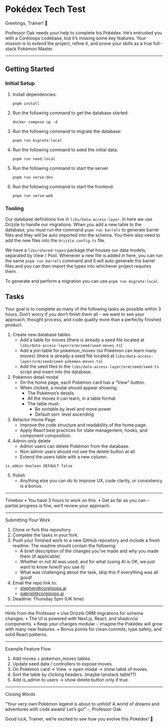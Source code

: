 # Pokédex Tech Test

Greetings, Trainer! 👋

Professor Oak needs your help to complete his Pokédex.
He’s entrusted you with a Coreloops codebase, but it’s missing some key features.
Your mission is to extend the project, refine it, and prove your skills as a true full-stack Pokémon Master.

---

## Getting Started
### Initial Setup
1. Install dependencies:

    ```
    pnpm install
   ```

2. Run the following command to get the database started:

    ```
    docker compose up -d
    ```

3. Run the following command to migrate the database:

    ```
    pnpm run migrate:local
    ```

4. Run the following command to seed the initial data:

    ```
    pnpm run seed:local
    ```

5. Run the following command to start the server

    ```
    pnpm run serve:dev
    ```

6. Run the following command to start the frontend:

    ```
    pnpm run serve:web
   ```

### Tooling
Our database definitions live in `libs/data-access-layer`. In here we use Drizzle to handle our migrations. When you add a new table to the database, you must run the command `pnpm run barrels` to generate barrel files
and they will be auto imported into the schema. You them also need to add the new files into the `drizzle.config.ts` file.

We have a `libs/shared-types` package that houses our data models, separated by View / Post. Whenever a new file is added in here, you can run the same `pnpm run barrels` command and it will auto generate the barrel files
and you can then import the types into whichever project requires them.

To generate and perform a migration you can use `pnpm run migrate:local`.

## Tasks

Your goal is to complete as many of the following tasks as possible within 3 hours. Don’t worry if you don’t finish them all – we want to see your approach, thought process, and code quality more than a perfectly finished product.
1. Create new database tables
   - Add a table for moves (there is already a seed file located at `libs/data-access-layer/orm/seed/seed-moves.ts`)
   - Add a join table for pokemon_moves (so Pokémon can learn many moves) (there is already a seed file located at `libs/data-access-layer/orm/seed/seed-pokemon-moves.ts`)
   - Add the seed files to the `libs/data-access-layer/orm/seed/seed.ts` script and insert into the database.
2. Pokémon detail modal
   - On the home page, each Pokémon card has a “View” button.
   - When clicked, a modal should appear showing:
     - The Pokémon’s details
     - All the moves it can learn, in a table format
     - The table must:
       - Be sortable by level and move power
       - Default sort: level ascending
3. Refactor Home Page
   - Improve the code structure and readability of the home page.
   - Apply React best practices for state management, hooks, and component composition.
4. Admin-only delete
   - Admin users can delete Pokémon from the database.
   - Non-admin users should not see the delete button at all.
   - Extend the users table with a new column:
```
is_admin boolean DEFAULT false
```

5. Polish
   - Anything else you can do to improve UX, code clarity, or consistency is a bonus.

---

Timebox
•	You have 3 hours to work on this.
•	Get as far as you can – partial progress is fine, we’ll review your approach.

---



Submitting Your Work
1. Clone or fork this repository.
2. Complete the tasks in your fork.
3. Push your finished work to a new GitHub repository and include a fresh readme. The readme should contain the following:
   - A brief description of the changes you've made and why you made them (if applicable)
   - Whether or not AI was used, and for what (using AI is OK, we just want to know how/if you use it)
   - What was challenging about the task, skip this if everything was all good!
4. Email the repo link to:
   - stephen@coreloops.ai
   - gabriel@coreloops.ai
5. Deadline: Thursday 5pm (UK time)

---

Hints from the Professor
•	Use Drizzle ORM migrations for schema changes.
•	The UI is powered with Next.js, React, and shadcn/ui components.
•	Keep your changes modular – imagine the Pokédex will grow with many new features.
•	Bonus points for clean commits, type safety, and solid React patterns.

---

Example Feature Flow
1.	Add moves + pokemon_moves tables.
2.	Update seed data / controllers to expose moves.
3.	On Pokémon card → View → open modal → show table of moves.
4.	Sort the table by clicking headers. (maybe tanstack table??)
5.	Add is_admin to users → show delete button only if true.

---

Closing Words

“Your very own Pokémon legend is about to unfold!
A world of dreams and adventures with code awaits! Let’s go!” -, Professor Oak

Good luck, Trainer, we’re excited to see how you evolve this Pokédex! 🚀
